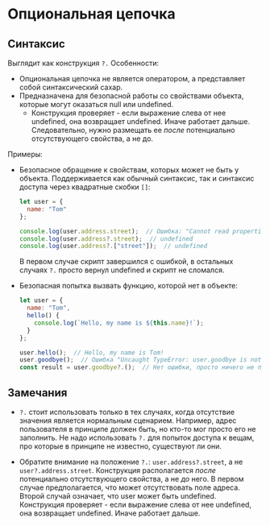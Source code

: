 # Опциональная цепочка

## Синтаксис

Выглядит как конструкция `?.` Особенности:

* Опциональная цепочка не является оператором, а представляет собой синтаксический сахар.
* Предназначена для безопасной работы со свойствами объекта, которые могут оказаться null или undefined.
  * Конструкция проверяет - если выражение слева от нее undefined, она возвращает undefined. Иначе работает дальше. Следовательно, нужно размещать ее *после* потенциально отсутствующего свойства, а не до.

Примеры:

* Безопасное обращение к свойствам, которых может не быть у объекта. Поддерживается как обычный синтаксис, так и синтаксис доступа через квадратные скобки `[]`:

  ```javascript
  let user = {
    name: "Tom"
  };
  
  console.log(user.address.street);  // Ошибка: "Cannot read properties of undefined (reading 'street')"
  console.log(user.address?.street);  // undefined
  console.log(user.address?.["street"]);  // undefined
  ```

  В первом случае скрипт завершился с ошибкой, в остальных случаях `?.` просто вернул undefined и скрипт не сломался.

* Безопасная попытка вызвать функцию, которой нет в объекте:

  ```javascript
  let user = {
    name: "Tom",
    hello() {
      console.log(`Hello, my name is ${this.name}!`);
    }
  };
  
  user.hello();  // Hello, my name is Tom!
  user.goodbye();  // Ошибка "Uncaught TypeError: user.goodbye is not a function"
  const result = user.goodbye?.();  // Нет ошибки, просто ничего не произошло, result = undefined
  ```

## Замечания

* `?.` стоит использовать только в тех случаях, когда отсутствие значения является нормальным сценарием. Например, адрес пользователя в принципе должен быть, но кто-то мог просто его не заполнить. Не надо использовать `?.` для попыток доступа к вещам, про которые в принципе не известно, существуют ли они.

* Обратите внимание на положение `?.`: `user.address?.street`, а не `user?.address.street`. Конструкция располагается *после* потенциально отсутствующего свойства, а не *до* него. В первом случае предполагается, что может отсутствовать поле адреса. Второй случай означает, что user может быть undefined. Конструкция проверяет - если выражение слева от нее undefined, она возвращает undefined. Иначе работает дальше.

  